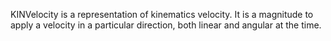 KINVelocity is a representation of kinematics velocity. It is a magnitude to apply  a velocity in a particular direction, both linear and angular at the time.